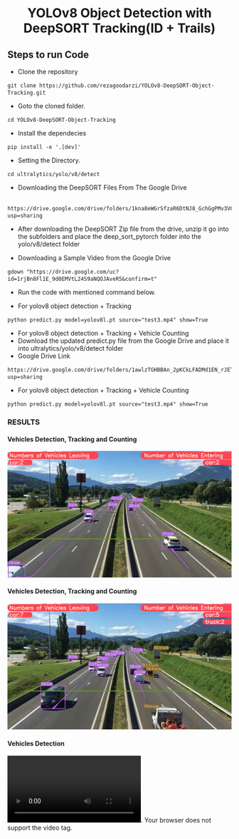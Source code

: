 <H1 align="center">
YOLOv8 Object Detection with DeepSORT Tracking(ID + Trails) </H1>


## Steps to run Code

- Clone the repository
```
git clone https://github.com/rezagoodarzi/YOLOv8-DeepSORT-Object-Tracking.git
```
- Goto the cloned folder.
```
cd YOLOv8-DeepSORT-Object-Tracking
```
- Install the dependecies
```
pip install -e '.[dev]'

```

- Setting the Directory.
```
cd ultralytics/yolo/v8/detect

```
- Downloading the DeepSORT Files From The Google Drive 
```

https://drive.google.com/drive/folders/1kna8eWGrSfzaR6DtNJ8_GchGgPMv3VC8?usp=sharing
```
- After downloading the DeepSORT Zip file from the drive, unzip it go into the subfolders and place the deep_sort_pytorch folder into the yolo/v8/detect folder

- Downloading a Sample Video from the Google Drive
```
gdown "https://drive.google.com/uc?id=1rjBn8Fl1E_9d0EMVtL24S9aNQOJAveR5&confirm=t"
```

- Run the code with mentioned command below.

- For yolov8 object detection + Tracking
```
python predict.py model=yolov8l.pt source="test3.mp4" show=True
```
- For yolov8 object detection + Tracking + Vehicle Counting
- Download the updated predict.py file from the Google Drive and place it into ultralytics/yolo/v8/detect folder 
- Google Drive Link
```
https://drive.google.com/drive/folders/1awlzTGHBBAn_2pKCkLFADMd1EN_rJETW?usp=sharing
```
- For yolov8 object detection + Tracking + Vehicle Counting
```
python predict.py model=yolov8l.pt source="test3.mp4" show=True
```

### RESULTS

#### Vehicles Detection, Tracking and Counting 
![](./YOLOv8-DeepSORT-Object-Tracking/figure/figure1.png)

#### Vehicles Detection, Tracking and Counting

![](./YOLOv8-DeepSORT-Object-Tracking/figure/figure3.png)

#### Vehicles Detection

![](./YOLOv8-DeepSORT-Object-Tracking/ultralytics/yolo/v8/detect/runs/detect/train5/test3.mp4).
  <source src=./YOLOv8-DeepSORT-Object-Tracking/ultralytics/yolo/v8/detect/runs/detect/train5/test3.mp type="video/mp4">
  Your browser does not support the video tag.
</video>

